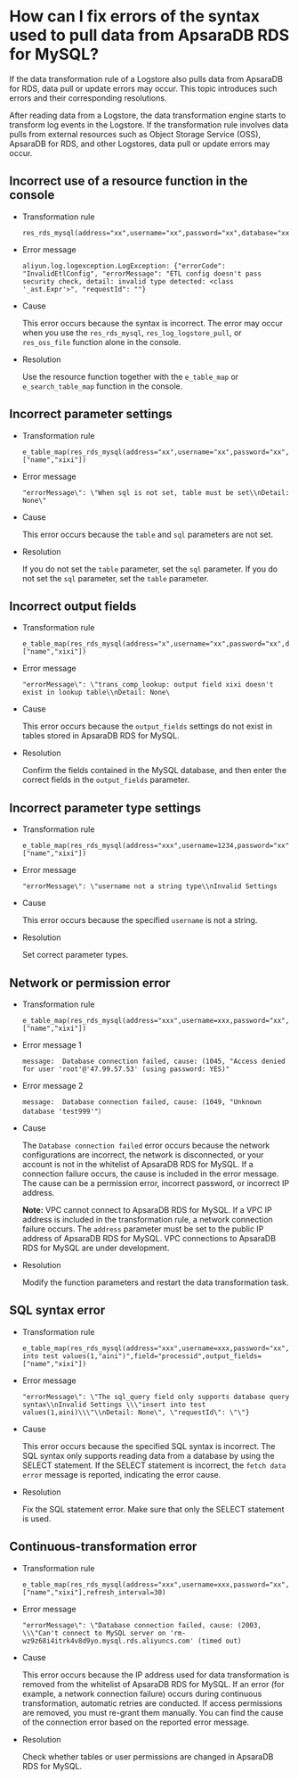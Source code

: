 # How can I fix errors of the syntax used to pull data from ApsaraDB RDS for MySQL?

If the data transformation rule of a Logstore also pulls data from ApsaraDB for RDS, data pull or update errors may occur. This topic introduces such errors and their corresponding resolutions.

After reading data from a Logstore, the data transformation engine starts to transform log events in the Logstore. If the transformation rule involves data pulls from external resources such as Object Storage Service \(OSS\), ApsaraDB for RDS, and other Logstores, data pull or update errors may occur.

## Incorrect use of a resource function in the console

-   Transformation rule

    ```
    res_rds_mysql(address="xx",username="xx",password="xx",database="xx")
    ```

-   Error message

    ```
    aliyun.log.logexception.LogException: {"errorCode": "InvalidEtlConfig", "errorMessage": "ETL config doesn't pass security check, detail: invalid type detected: <class '_ast.Expr'>", "requestId": ""}
    ```

-   Cause

    This error occurs because the syntax is incorrect. The error may occur when you use the `res_rds_mysql`, `res_log_logstore_pull`, or `res_oss_file` function alone in the console.

-   Resolution

    Use the resource function together with the `e_table_map` or `e_search_table_map` function in the console.


## Incorrect parameter settings

-   Transformation rule

    ```
    e_table_map(res_rds_mysql(address="xx",username="xx",password="xx",database="xx"),field="processid",output_fields=["name","xixi"])
    ```

-   Error message

    ```
    "errorMessage\": \"When sql is not set, table must be set\\nDetail: None\"
    ```

-   Cause

    This error occurs because the `table` and `sql` parameters are not set.

-   Resolution

    If you do not set the `table` parameter, set the `sql` parameter. If you do not set the `sql` parameter, set the `table` parameter.


## Incorrect output fields

-   Transformation rule

    ```
    e_table_map(res_rds_mysql(address="x",username="xx",password="xx",database="xx",table="test"),field="processid",output_fields=["name","xixi"])
    ```

-   Error message

    ```
    "errorMessage\": \"trans_comp_lookup: output field xixi doesn't exist in lookup table\\nDetail: None\
    ```

-   Cause

    This error occurs because the `output_fields` settings do not exist in tables stored in ApsaraDB RDS for MySQL.

-   Resolution

    Confirm the fields contained in the MySQL database, and then enter the correct fields in the `output_fields` parameter.


## Incorrect parameter type settings

-   Transformation rule

    ```
    e_table_map(res_rds_mysql(address="xxx",username=1234,password="xx",database="xx",table="xx"),field="processid",output_fields=["name","xixi"])
    ```

-   Error message

    ```
    "errorMessage\": \"username not a string type\\nInvalid Settings
    ```

-   Cause

    This error occurs because the specified `username` is not a string.

-   Resolution

    Set correct parameter types.


## Network or permission error

-   Transformation rule

    ```
    e_table_map(res_rds_mysql(address="xxx",username=xxx,password="xx",database="test999",table="xx"),field="processid",output_fields=["name","xixi"])
    ```

-   Error message 1

    ```
    message:  Database connection failed, cause: (1045, "Access denied for user 'root'@'47.99.57.53' (using password: YES)"
    ```

-   Error message 2

    ```
    message:  Database connection failed, cause: (1049, "Unknown database 'test999'"）
    ```

-   Cause

    The `Database connection failed` error occurs because the network configurations are incorrect, the network is disconnected, or your account is not in the whitelist of ApsaraDB RDS for MySQL. If a connection failure occurs, the cause is included in the error message. The cause can be a permission error, incorrect password, or incorrect IP address.

    **Note:** VPC cannot connect to ApsaraDB RDS for MySQL. If a VPC IP address is included in the transformation rule, a network connection failure occurs. The `address` parameter must be set to the public IP address of ApsaraDB RDS for MySQL. VPC connections to ApsaraDB RDS for MySQL are under development.

-   Resolution

    Modify the function parameters and restart the data transformation task.


## SQL syntax error

-   Transformation rule

    ```
    e_table_map(res_rds_mysql(address="xxx",username=xxx,password="xx",database="xx",sql="inset into test values(1,"aini")",field="processid",output_fields=["name","xixi"])
    ```

-   Error message

    ```
    "errorMessage\": \"The sql_query field only supports database query syntax\\nInvalid Settings \\\"insert into test values(1,aini)\\\"\\nDetail: None\", \"requestId\": \"\"}
    ```

-   Cause

    This error occurs because the specified SQL syntax is incorrect. The SQL syntax only supports reading data from a database by using the SELECT statement. If the SELECT statement is incorrect, the `fetch data error` message is reported, indicating the error cause.

-   Resolution

    Fix the SQL statement error. Make sure that only the SELECT statement is used.


## Continuous-transformation error

-   Transformation rule

    ```
    e_table_map(res_rds_mysql(address="xxx",username=xxx,password="xx",database="xx",table="test,field="processid",output_fields=["name","xixi"],refresh_interval=30)
    ```

-   Error message

    ```
    "errorMessage\": \"Database connection failed, cause: (2003, \\\"Can't connect to MySQL server on 'rm-wz9z68i4itrk4v8d9yo.mysql.rds.aliyuncs.com' (timed out)
    ```

-   Cause

    This error occurs because the IP address used for data transformation is removed from the whitelist of ApsaraDB RDS for MySQL. If an error \(for example, a network connection failure\) occurs during continuous transformation, automatic retries are conducted. If access permissions are removed, you must re-grant them manually. You can find the cause of the connection error based on the reported error message.

-   Resolution

    Check whether tables or user permissions are changed in ApsaraDB RDS for MySQL.


